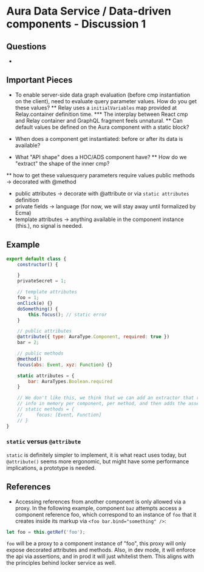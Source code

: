# Aura Data Service / Data-driven components - Discussion 1

## Questions

* 
## Important Pieces

* To enable server-side data graph evaluation (before cmp instantiation on the client), need to evaluate query parameter values. How do you get these values?
** Relay uses a `initialVariables` map provided at Relay.container definition time.
*** The interplay between React cmp and Relay container and GraphQL fragment feels unnatural.
** Can default values be defined on the Aura component with a static block?

* When does a component get instantiated: before or after its data is available?

* What "API shape" does a HOC/ADS component have?
** How do we "extract" the shape of the inner cmp?


** how to get these valuesquery parameters require values
public methods -> decorated with @method
* public attributes -> decorate with @attribute or via `static attributes` definition
* private fields -> language (for now, we will stay away until formalized by Ecma)
* template attributes -> anything available in the component instance (this.<something>), no signal is needed.

## Example

```js
export default class {
    constructor() {

    }
    privateSecret = 1;

    // template attributes
    foo = 1;
    onClick(e) {}
    doSomething() {
        this.focus(); // static error
    }

    // public attributes
    @attribute({ type: AuraType.Component, required: true })
    bar = 2;

    // public methods
    @method()
    focus(abs: Event, xyz: Function) {}

    static attributes = {
        bar: AuraTypes.Boolean.required
    }

    // We don't like this, we think that we can add an extractor that runs before the type checks, and store
    // info in memory per component, per method, and then adds the assertions during the regular babel transformation
    // static methods = {
    //     focus: [Event, Function]
    // }
}
```

### `static` versus `@attribute`

`static` is definitely simpler to implement, it is what react uses today, but `@attribute()` seems more ergonomic, but might have some performance implications, a prototype is needed.

## References

* Accessing references from another component is only allowed via a proxy. In the following example, component `baz` attempts access a component reference foo, which correspond to an instance of `foo` that it creates inside its markup via `<foo bar.bind="something" />`:

```js
let foo = this.getRef('foo');
```

`foo` will be a proxy to a component instance of "foo", this proxy will only expose decorated attributes and methods. Also, in dev mode, it will enforce the api via assertions, and in prod it will just whitelist them. This aligns with the principles behind locker service as well.
